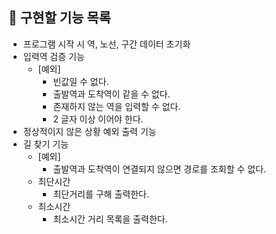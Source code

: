 ## 🚀 구현할 기능 목록

- 프로그램 시작 시 역, 노선, 구간 데이터 초기화
- 입력역 검증 기능
    - [예외]
        - 빈값일 수 없다.
        - 출발역과 도착역이 같을 수 없다.
        - 존재하지 않는 역을 입력할 수 없다.
        - 2 글자 이상 이어야 한다.
- 정상적이지 않은 상황 예외 출력 기능
- 길 찾기 기능
    - [예외]
        - 출발역과 도착역이 연결되지 않으면 경로를 조회할 수 없다.
    - 최단시간
        - 최단거리를 구해 출력한다.
    - 최소시간
        - 최소시간 거리 목록을 출력한다.
